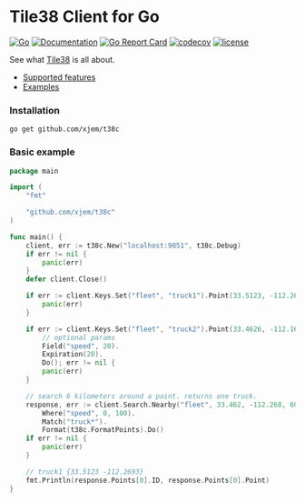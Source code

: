 # Tile38 Client for Go
[![Go](https://github.com/xjem/t38c/workflows/Go/badge.svg)](https://github.com/xjem/t38c/actions)
[![Documentation](https://pkg.go.dev/badge/github.com/xjem/t38c)](https://pkg.go.dev/github.com/xjem/t38c?tab=doc)
[![Go Report Card](https://goreportcard.com/badge/github.com/xjem/t38c)](https://goreportcard.com/report/github.com/xjem/t38c)
[![codecov](https://codecov.io/gh/xjem/t38c/branch/master/graph/badge.svg)](https://codecov.io/gh/xjem/t38c)
[![license](https://img.shields.io/github/license/xjem/t38c.svg)](https://github.com/xjem/t38c/blob/master/LICENSE)

See what [Tile38](https://tile38.com/) is all about.

- [Supported features](TODO.md)
- [Examples](examples)

### Installation

```
go get github.com/xjem/t38c
```

### Basic example

```go
package main

import (
	"fmt"

	"github.com/xjem/t38c"
)

func main() {
	client, err := t38c.New("localhost:9851", t38c.Debug)
	if err != nil {
		panic(err)
	}
	defer client.Close()

	if err := client.Keys.Set("fleet", "truck1").Point(33.5123, -112.2693).Do(); err != nil {
		panic(err)
	}

	if err := client.Keys.Set("fleet", "truck2").Point(33.4626, -112.1695).
		// optional params
		Field("speed", 20).
		Expiration(20).
		Do(); err != nil {
		panic(err)
	}

	// search 6 kilometers around a point. returns one truck.
	response, err := client.Search.Nearby("fleet", 33.462, -112.268, 6000).
		Where("speed", 0, 100).
		Match("truck*").
		Format(t38c.FormatPoints).Do()
	if err != nil {
		panic(err)
	}

	// truck1 {33.5123 -112.2693}
	fmt.Println(response.Points[0].ID, response.Points[0].Point)
}
```
